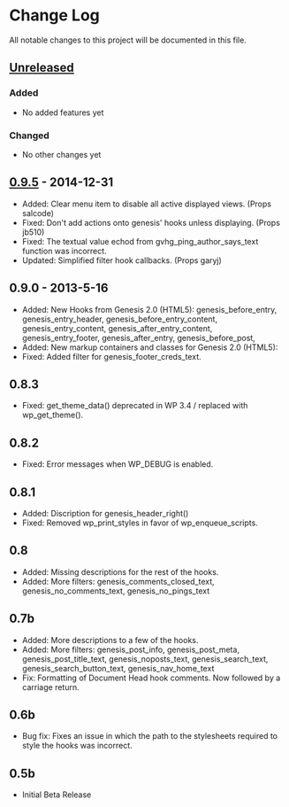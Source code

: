 # Change Log
All notable changes to this project will be documented in this file.

## [Unreleased]
### Added 
- No added features yet

### Changed
- No other changes yet

## [0.9.5] - 2014-12-31
- Added: Clear menu item to disable all active displayed views. (Props salcode)
- Fixed: Don't add actions onto genesis' hooks unless displaying. (Props jb510)
- Fixed: The textual value echod from gvhg_ping_author_says_text function was incorrect.
- Updated: Simplified filter hook callbacks. (Props garyj)

## 0.9.0 - 2013-5-16
- Added: New Hooks from Genesis 2.0 (HTML5):
			genesis_before_entry,
			genesis_entry_header,
			genesis_before_entry_content,
			genesis_entry_content,
			genesis_after_entry_content,
			genesis_entry_footer,
			genesis_after_entry,
			genesis_before_post,
- Added: New markup containers and classes for Genesis 2.0 (HTML5):
- Fixed: Added filter for genesis_footer_creds_text.

## 0.8.3
- Fixed: get_theme_data() deprecated in WP 3.4 / replaced with wp_get_theme().

## 0.8.2
- Fixed: Error messages when WP_DEBUG is enabled.

## 0.8.1
- Added: Discription for genesis_header_right()
- Fixed: Removed wp_print_styles in favor of wp_enqueue_scripts.

## 0.8
- Added: Missing descriptions for the rest of the hooks.
- Added: More filters:
			genesis_comments_closed_text,
			genesis_no_comments_text,
			genesis_no_pings_text

## 0.7b
- Added: More descriptions to a few of the hooks.
- Added: More filters:
			genesis_post_info,
			genesis_post_meta,
			genesis_post_title_text,
			genesis_noposts_text,
			genesis_search_text,
			genesis_search_button_text,
			genesis_nav_home_text
- Fix: Formatting of Document Head hook comments. Now followed by a carriage return.

## 0.6b
- Bug fix: Fixes an issue in which the path to the stylesheets required to style the hooks was incorrect.

## 0.5b
- Initial Beta Release

[Unreleased]: https://github.com/christophercochran/Genesis-Visual-Hook-Guide/compare/0.9.5...1.0.0-dev
[0.9.5]: https://github.com/christophercochran/Genesis-Visual-Hook-Guide/compare/0.9.0...0.9.5